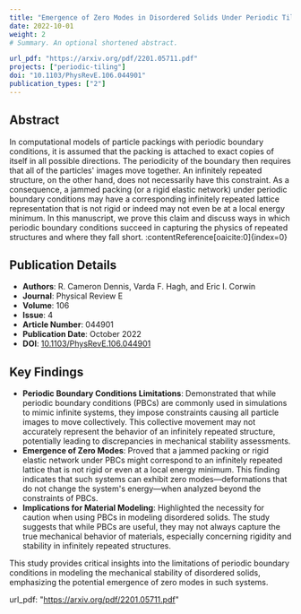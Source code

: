 ```yaml
---
title: "Emergence of Zero Modes in Disordered Solids Under Periodic Tiling"
date: 2022-10-01
weight: 2
# Summary. An optional shortened abstract.

url_pdf: "https://arxiv.org/pdf/2201.05711.pdf"
projects: ["periodic-tiling"]
doi: "10.1103/PhysRevE.106.044901"
publication_types: ["2"]
---
```


## Abstract

In computational models of particle packings with periodic boundary conditions, it is assumed that the packing is attached to exact copies of itself in all possible directions. The periodicity of the boundary then requires that all of the particles' images move together. An infinitely repeated structure, on the other hand, does not necessarily have this constraint. As a consequence, a jammed packing (or a rigid elastic network) under periodic boundary conditions may have a corresponding infinitely repeated lattice representation that is not rigid or indeed may not even be at a local energy minimum. In this manuscript, we prove this claim and discuss ways in which periodic boundary conditions succeed in capturing the physics of repeated structures and where they fall short. :contentReference[oaicite:0]{index=0}

## Publication Details

- **Authors**: R. Cameron Dennis, Varda F. Hagh, and Eric I. Corwin
- **Journal**: Physical Review E
- **Volume**: 106
- **Issue**: 4
- **Article Number**: 044901
- **Publication Date**: October 2022
- **DOI**: [10.1103/PhysRevE.106.044901](https://doi.org/10.1103/PhysRevE.106.044901)

## Key Findings

- **Periodic Boundary Conditions Limitations**: Demonstrated that while periodic boundary conditions (PBCs) are commonly used in simulations to mimic infinite systems, they impose constraints causing all particle images to move collectively. This collective movement may not accurately represent the behavior of an infinitely repeated structure, potentially leading to discrepancies in mechanical stability assessments.
- **Emergence of Zero Modes**: Proved that a jammed packing or rigid elastic network under PBCs might correspond to an infinitely repeated lattice that is not rigid or even at a local energy minimum. This finding indicates that such systems can exhibit zero modes—deformations that do not change the system's energy—when analyzed beyond the constraints of PBCs.
- **Implications for Material Modeling**: Highlighted the necessity for caution when using PBCs in modeling disordered solids. The study suggests that while PBCs are useful, they may not always capture the true mechanical behavior of materials, especially concerning rigidity and stability in infinitely repeated structures.

This study provides critical insights into the limitations of periodic boundary conditions in modeling the mechanical stability of disordered solids, emphasizing the potential emergence of zero modes in such systems.

url_pdf: "https://arxiv.org/pdf/2201.05711.pdf"

